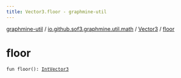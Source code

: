 ```yaml
---
title: Vector3.floor - graphmine-util
---
```


[graphmine-util](../../index.html) / [io.github.sof3.graphmine.util.math](../index.html) / [Vector3](index.html) / [floor](./floor.html)

# floor

`fun floor(): `[`IntVector3`](../-int-vector3/index.html)